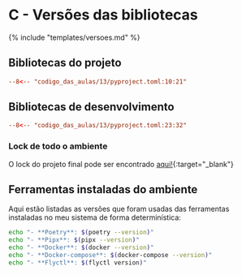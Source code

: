 # C - Versões das bibliotecas

{% include "templates/versoes.md" %}

## Bibliotecas do projeto

```toml
--8<-- "codigo_das_aulas/13/pyproject.toml:10:21"
```

## Bibliotecas de desenvolvimento

```toml
--8<-- "codigo_das_aulas/13/pyproject.toml:23:32"
```

### Lock de todo o ambiente

O lock do projeto final pode ser encontrado [aqui!](https://github.com/dunossauro/fastapi-do-zero/blob/{{current_tag}}/codigo_das_aulas/13/poetry.lock){:target="_blank"}

## Ferramentas instaladas do ambiente

Aqui estão listadas as versões que foram usadas das ferramentas instaladas no meu sistema de forma determinística:

```bash exec="1"
echo "- **Poetry**: $(poetry --version)"
echo "- **Pipx**: $(pipx --version)"
echo "- **Docker**: $(docker --version)"
echo "- **Docker-compose**: $(docker-compose --version)"
echo "- **Flyctl**: $(flyctl version)"
```
